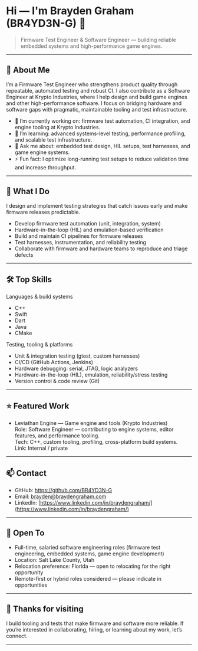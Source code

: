 # Hi — I'm Brayden Graham (BR4YD3N-G) 👋

> Firmware Test Engineer & Software Engineer — building reliable embedded systems and high-performance game engines.

---

## 🚀 About Me
I’m a Firmware Test Engineer who strengthens product quality through repeatable, automated testing and robust CI. I also contribute as a Software Engineer at Krypto Industries, where I help design and build game engines and other high-performance software. I focus on bridging hardware and software gaps with pragmatic, maintainable tooling and test infrastructure.

- 🔭 I’m currently working on: firmware test automation, CI integration, and engine tooling at Krypto Industries.  
- 🌱 I’m learning: advanced systems-level testing, performance profiling, and scalable test infrastructure.  
- 💬 Ask me about: embedded test design, HIL setups, test harnesses, and game engine systems.  
- ⚡ Fun fact: I optimize long-running test setups to reduce validation time and increase throughput.

---

## 🧠 What I Do
I design and implement testing strategies that catch issues early and make firmware releases predictable.

- Develop firmware test automation (unit, integration, system)  
- Hardware-in-the-loop (HIL) and emulation-based verification  
- Build and maintain CI pipelines for firmware releases  
- Test harnesses, instrumentation, and reliability testing  
- Collaborate with firmware and hardware teams to reproduce and triage defects

---

## 🛠️ Top Skills
Languages & build systems
- C++
- Swift
- Dart
- Java
- CMake

Testing, tooling & platforms
- Unit & integration testing (gtest, custom harnesses)
- CI/CD (GitHub Actions, Jenkins)
- Hardware debugging: serial, JTAG, logic analyzers
- Hardware-in-the-loop (HIL), emulation, reliability/stress testing
- Version control & code review (Git)

---

## ⭐ Featured Work
- Leviathan Engine — Game engine and tools (Krypto Industries)  
  Role: Software Engineer — contributing to engine systems, editor features, and performance tooling.  
  Tech: C++, custom tooling, profiling, cross-platform build systems.  
  Link: Internal / private

---

## 📫 Contact
- GitHub: https://github.com/BR4YD3N-G  
- Email: brayden@braydengraham.com
- LinkedIn: [https://www.linkedin.com/in/braydengraham/](https://www.linkedin.com/in/braydengraham/)

---

## 🌟 Open To
- Full-time, salaried software engineering roles (firmware test engineering, embedded systems, game engine development)
- Location: Salt Lake County, Utah  
- Relocation preference: Florida — open to relocating for the right opportunity  
- Remote-first or hybrid roles considered — please indicate in opportunities

---

## 🙏 Thanks for visiting
I build tooling and tests that make firmware and software more reliable. If you’re interested in collaborating, hiring, or learning about my work, let’s connect.

---
